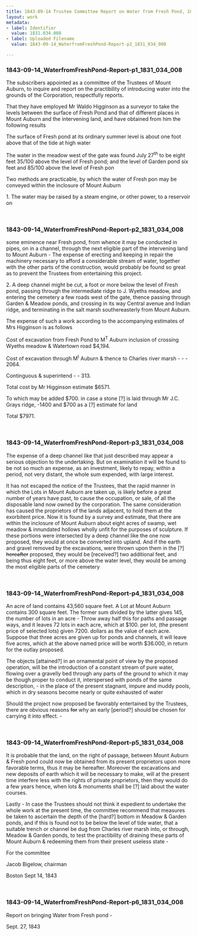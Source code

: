 ```yaml
---
title: 1843-09-14 Trustee Committee Report on Water from Fresh Pond, 1831.034.008
layout: work
metadata:
- label: Identifier
  value: 1831.034.008
- label: Uploaded Filename
  value: 1843-09-14_WaterfromFreshPond-Report-p2_1831_034_008

---
```

<div class="pages">
<div id="page-1773828">
<h3><a name="page-1773828">1843-09-14_WaterfromFreshPond-Report-p1_1831_034_008</a></h3>
<div class="page-content">
<p>The subscribers appointed as a<span class='line-break'> </span>committee of the Trustees of Mount Auburn, to<span class='line-break'> </span>inquire and report on the practibility of<span class='line-break'> </span>introducing water into the grounds of the Corporation,<span class='line-break'> </span>respectfully reports.</p>
<p>That they have employed Mr Waldo<span class='line-break'> </span>Higginson as a surveyor to take the levels between<span class='line-break'> </span>the surface of Fresh Pond and that of different places<span class='line-break'> </span>in Mount Auburn and the intervening land, and have<span class='line-break'> </span>obtained from him the following results</p>
<p>The surface of Fresh pond at its<span class='line-break'> </span>ordinary summer level is about one foot above<span class='line-break'> </span>that of the tide at high water</p>
<p>The water in the meadow west of the<span class='line-break'> </span>gate was found July 27<sup>th</sup> to be eight feet 35/100 above<span class='line-break'> </span>the level of Fresh pond; and the level of Garden<span class='line-break'> </span>pond six feet and 85/100 above the level of Fresh pon</p>
<p>Two methods are practicable, by which<span class='line-break'> </span>the water of Fresh pon may be conveyed within<span class='line-break'> </span>the inclosure of Mount Auburn</p>
<p>1. The water may be raised by a <span class='line-break'> </span>steam engine, or other power, to a reservoir on</p>
</div>
</div>
<br />
<div id="page-1773829">
<h3><a name="page-1773829">1843-09-14_WaterfromFreshPond-Report-p2_1831_034_008</a></h3>
<div class="page-content">
<p>some eminence near Fresh pond, from whence<span class='line-break'> </span>it may be conducted in pipes, on in a channel,<span class='line-break'> </span>through the next eligible part of the intervening land<span class='line-break'> </span>to Mount Auburn - The expense of erecting and<span class='line-break'> </span>keeping in repair the machinery necessary to afford<span class='line-break'> </span>a considerable stream of water, together with the<span class='line-break'> </span>other parts of the construction, would probably be<span class='line-break'> </span>found so great as to prevent the Trustees from<span class='line-break'> </span>entertaining this project.</p>
<p>2. A deep channel might be cut,<span class='line-break'> </span>a foot or more below the level of Fresh pond,<span class='line-break'> </span>passing through the intermediate ridge to J. Wyeths<span class='line-break'> </span>meadow, and entering the cemetery a few roads<span class='line-break'> </span>west of the gate, thence passing through Garden &amp;<span class='line-break'> </span>Meadow ponds, and crossing in its way Central<span class='line-break'> </span>avenue and Indian ridge, and terminating in the<span class='line-break'> </span>salt marsh southereasterly from Mount Auburn.</p>
<p>The expense of such a work according to the <span class='line-break'> </span>accompanying estimates of Mrs Higginson is as follows</p>
<p>Cost of excavation from Fresh Pond to M<sup>T</sup> Auburn<span class='line-break'> </span>inclusion of crossing Wyeths meadow &amp; Watertown road $4,194.</p>
<p>Cost of excavation through M<sup>t</sup> Auburn<span class='line-break'> </span>&amp; thence to Charles river marsh - - - 2064.</p>
<p>Continguous &amp; superintend - - 313.</p>
<p>Total cost by Mr Higginson estimate $6571.</p>
<p>To which may be added $700. in case a stone<span class='line-break'> </span>[?] is laid through Mr J.C. Grays ridge, -1400<span class='line-break'> </span>and $700 as a [?] estimate for land</p>
<p>Total $7971.</p>
</div>
</div>
<br />
<div id="page-1773830">
<h3><a name="page-1773830">1843-09-14_WaterfromFreshPond-Report-p3_1831_034_008</a></h3>
<div class="page-content">
<p>The expense of a deep channel like that<span class='line-break'> </span>just described may appear a serious objection<span class='line-break'> </span>to the undertaking. But on examination it will<span class='line-break'> </span>be found to be not so much an expense, as<span class='line-break'> </span>an investment, likely to repay, within a period, not<span class='line-break'> </span>very distant, the whole sum expended, with large<span class='line-break'> </span>interest.</p>
<p>It has not escaped the notice of the<span class='line-break'> </span>Trustees, that the rapid manner in which the<span class='line-break'> </span>Lots in Mount Auburn are taken up, is likely<span class='line-break'> </span>before a great number of years have past, to cause<span class='line-break'> </span>the occupation, or sale, of all the disposable land<span class='line-break'> </span>now owned by the corporation. The same conside<span class='line-break'></span>ration has caused the proprietors of the lands<span class='line-break'> </span>adjacent, to hold them at the exorbitent price.<span class='line-break'> </span>Now it is found by a survey and estimate, that there<span class='line-break'> </span>are within the inclosure of Mount Auburn about<span class='line-break'> </span>eight acres of swamp, wet meadow &amp; innundated<span class='line-break'> </span>hollows wholly unfit for the purposes of sculpture.<span class='line-break'> </span>If these portions were intersected by a deep channel<span class='line-break'> </span>like the one now proposed, they would at once<span class='line-break'> </span>be converted into upland. And if the earth and<span class='line-break'> </span>gravel removed by the excavations, were thrown<span class='line-break'> </span>upon them in the [?] <del>hereafter</del> proposed, they would<span class='line-break'> </span>be [received?] two additional feet, and being thus eight feet, or<span class='line-break'> </span>more above the water level, they would be among the<span class='line-break'> </span>most eligible parts of the cemetery</p>
</div>
</div>
<br />
<div id="page-1773831">
<h3><a name="page-1773831">1843-09-14_WaterfromFreshPond-Report-p4_1831_034_008</a></h3>
<div class="page-content">
<p>An acre of land contains 43,560 square<span class='line-break'> </span>feet. A Lot at Mount Auburn contains 300<span class='line-break'> </span>square feet. The former sum divided by the<span class='line-break'> </span>latter gives 145, the number of lots in an acre -<span class='line-break'> </span>Throw away half this for paths and passage ways,<span class='line-break'> </span>and it leaves 72 lots in each acre, which at $100.<span class='line-break'> </span>per lot, (the present price of selected lots) given 7200.<span class='line-break'> </span>dollars as the value of each acre. Suppose that<span class='line-break'> </span>three acres are given up for ponds and channels,<span class='line-break'> </span>it will leave five acres, which at the above<span class='line-break'> </span>named price will be worth $36.000, in return<span class='line-break'> </span>for the outlay proposed.</p>
<p>The objects [attained?] in an ornamental<span class='line-break'> </span>point of view by the proposed operation, will be<span class='line-break'> </span>the introduction of a constant stream of pure water,<span class='line-break'> </span>flowing over a gravelly bed through any parts of the<span class='line-break'> </span>ground to which it may be though proper to conduct<span class='line-break'> </span>it, interspersed with ponds of the same description,<span class='line-break'> </span>- in the place of the present stagnant, impure<span class='line-break'> </span>and muddy pools, which in dry seasons become nearly<span class='line-break'> </span>or quite exhausted of water</p>
<p>Should the project now proposed be<span class='line-break'> </span>favorably entertained by the Trustees, there are<span class='line-break'> </span>obvious reasons <del>for</del> why an early [period?] should<span class='line-break'> </span>be chosen for carrying it into effect. -</p>
</div>
</div>
<br />
<div id="page-1773832">
<h3><a name="page-1773832">1843-09-14_WaterfromFreshPond-Report-p5_1831_034_008</a></h3>
<div class="page-content">
<p>It is probable that the land, on the right of<span class='line-break'> </span>passage, between Mount Auburn &amp; Fresh pond<span class='line-break'> </span>could now be obtained from its present proprietors<span class='line-break'> </span>upon more favorable terms, thus it may be<span class='line-break'> </span>hereafter. Moreover the excavations and new<span class='line-break'> </span>deposits of earth which it will be necessary to<span class='line-break'> </span>make, will at the present time interfere less<span class='line-break'> </span>with the rights of private proprietors, then they<span class='line-break'> </span>would do a few years hence, when lots &amp; monuments<span class='line-break'> </span>shall be [?] laid about the water courses.</p>
<p>Lastly - In case the Trustees<span class='line-break'> </span>should not think it expedient to undertake<span class='line-break'> </span>the whole work at the present time, the<span class='line-break'> </span>committee recommend that measures be taken<span class='line-break'> </span>to ascertain the depth of the [hard?] bottom in<span class='line-break'> </span>Meadow &amp; Garden ponds, and if this is found<span class='line-break'> </span>not to be below the level of tide water, that a<span class='line-break'> </span>suitable trench or channel be dug from Charles<span class='line-break'> </span>river marsh into, or through, Meadow &amp; Garden<span class='line-break'> </span>ponds, to test the practibility of draining these<span class='line-break'> </span>parts of Mount Auburn &amp; redeeming them from their<span class='line-break'> </span>present useless state -</p>
<p>For the committee</p>
<p>Jacob Bigelow, chairman</p>
<p>Boston Sept 14, 1843</p>
</div>
</div>
<br />
<div id="page-1773833">
<h3><a name="page-1773833">1843-09-14_WaterfromFreshPond-Report-p6_1831_034_008</a></h3>
<div class="page-content">
<p>Report on bringing Water<span class='line-break'> </span>from Fresh pond -</p>
<p>Sept. 27, 1843</p>
</div>
</div>
<br />
</div>
